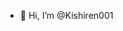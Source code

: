 - 👋 Hi, I’m @Kishiren001
<!---
Kishiren001/Kishiren001 is a ✨ special ✨ repository because its `README.md` (this file) appears on your GitHub profile.
You can click the Preview link to take a look at your changes.
--->
